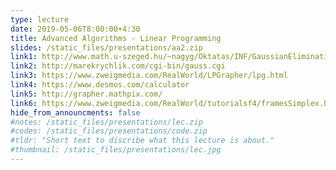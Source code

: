 ```yaml
---
type: lecture
date: 2019-05-06T8:00:00+4:30
title: Advanced Algorithms - Linear Programming
slides: /static_files/presentations/aa2.zip
link1: http://www.math.u-szeged.hu/~nagyg/Oktatas/INF/GaussianElimination.html
link2: http://marekrychlik.com/cgi-bin/gauss.cgi
link3: https://www.zweigmedia.com/RealWorld/LPGrapher/lpg.html
link4: https://www.desmos.com/calculator
link5: http://grapher.mathpix.com/
link6: https://www.zweigmedia.com/RealWorld/tutorialsf4/framesSimplex.html
hide_from_announcments: false
#notes: /static_files/presentations/lec.zip
#codes: /static_files/presentations/code.zip
#tldr: "Short text to discribe what this lecture is about."
#thumbnail: /static_files/presentations/lec.jpg
---
```

